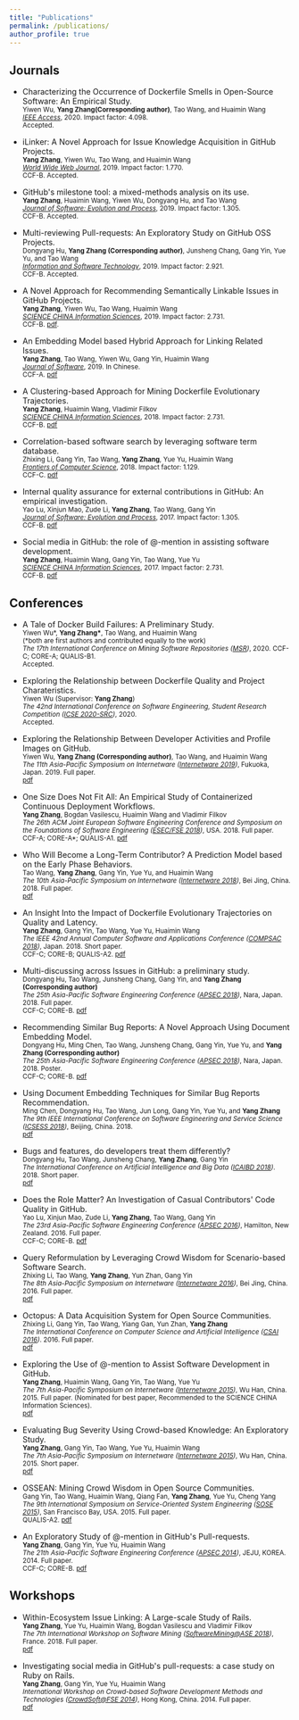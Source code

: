 ```yaml
---
title: "Publications"
permalink: /publications/
author_profile: true
---
```


## Journals
* Characterizing the Occurrence of Dockerfile Smells in Open-Source Software: An Empirical Study. <br />
  <small>Yiwen Wu, <strong>Yang Zhang(Corresponding author)</strong>, Tao Wang, and Huaimin Wang<br />
	<i>[IEEE Access](https://ieeeaccess.ieee.org/)</i>, 2020. Impact factor: 4.098. <br />
	Accepted. </small>

* iLinker: A Novel Approach for Issue Knowledge Acquisition in GitHub Projects. <br />
  <small><strong>Yang Zhang</strong>, Yiwen Wu, Tao Wang, and Huaimin Wang<br />
	<i>[World Wide Web Journal](https://link.springer.com/journal/11280)</i>, 2019. Impact factor: 1.770.  <br />
	CCF-B. Accepted.</small> 

* GitHub's milestone tool: a mixed-methods analysis on its use. <br />
  <small><strong>Yang Zhang</strong>, Huaimin Wang, Yiwen Wu, Dongyang Hu, and Tao Wang<br />
	<i>[Journal of Software: Evolution and Process](https://onlinelibrary.wiley.com/journal/20477481)</i>, 2019. Impact factor: 1.305.  <br />
	CCF-B. Accepted.</small> 

* Multi-reviewing Pull-requests: An Exploratory Study on GitHub OSS Projects. <br />
  <small>Dongyang Hu, <strong>Yang Zhang (Corresponding author)</strong>, Junsheng Chang, Gang Yin, Yue Yu, and Tao Wang<br />
	<i>[Information and Software Technology](https://www.journals.elsevier.com/information-and-software-technology)</i>, 2019. Impact factor: 2.921. <br /> 
	CCF-B. Accepted.</small> 
	
* A Novel Approach for Recommending Semantically Linkable Issues in GitHub Projects. <br />
  <small><strong>Yang Zhang</strong>, Yiwen Wu, Tao Wang, Huaimin Wang<br />
	<i>[SCIENCE CHINA Information Sciences](http://engine.scichina.com/publisher/scp/journal/SCIS?slug=Overview)</i>, 2019. Impact factor: 2.731. <br /> 
	CCF-B. [pdf](https://www.researchgate.net/publication/334451847_A_Novel_Approach_for_Recommending_Semantically_Linkable_Issues_in_GitHub_Projects).</small> 

* An Embedding Model based Hybrid Approach for Linking Related Issues. <br />
	<small><strong>Yang Zhang</strong>, Tao Wang, Yiwen Wu, Gang Yin, Huaimin Wang<br />
	<i>[Journal of Software](http://www.jos.org.cn)</i>, 2019. In Chinese. <br />
	CCF-A. [pdf](https://www.researchgate.net/publication/333682252_jiyuqianrumoxingdehunheshixiangguanquexianguanlianfangfa)</small>

* A Clustering-based Approach for Mining Dockerfile Evolutionary Trajectories. <br />
	<small><strong>Yang Zhang</strong>, Huaimin Wang, Vladimir Filkov<br />
	<i>[SCIENCE CHINA Information Sciences](http://engine.scichina.com/publisher/scp/journal/SCIS?slug=Overview)</i>, 2018. Impact factor: 2.731.  <br />
	CCF-B. [pdf](/files/SCIS_2018_dockerfile.pdf)</small>

* Correlation-based software search by leveraging software term database. <br />
	<small>Zhixing Li, Gang Yin, Tao Wang, <strong>Yang Zhang</strong>, Yue Yu, Huaimin Wang<br />
	<i>[Frontiers of Computer Science](http://journal.hep.com.cn/fcs/EN/2095-2228/current.shtml)</i>, 2018. Impact factor: 1.129.  <br />
	CCF-C. [pdf](/files/FCS_2018_li.pdf)</small>

* Internal quality assurance for external contributions in GitHub: An empirical investigation. <br /> 
	<small>Yao Lu, Xinjun Mao, Zude Li, <strong>Yang Zhang</strong>, Tao Wang, Gang Yin<br />
	<i>[Journal of Software: Evolution and Process](https://onlinelibrary.wiley.com/journal/20477481)</i>, 2017. Impact factor: 1.305.  <br />
	CCF-B. [pdf](/files/JSEP_2017_lu.pdf)</small>

* Social media in GitHub: the role of @-mention in assisting software development. <br />
	<small><strong>Yang Zhang</strong>, Huaimin Wang, Gang Yin, Tao Wang, Yue Yu<br />
	<i>[SCIENCE CHINA Information Sciences](http://engine.scichina.com/publisher/scp/journal/SCIS?slug=Overview)</i>, 2017. Impact factor: 2.731. <br />
	CCF-B. [pdf](/files/SCIS_2017_at.pdf)</small>


## Conferences
* A Tale of Docker Build Failures: A Preliminary Study. <br />
  <small>Yiwen Wu*, <strong>Yang Zhang*</strong>, Tao Wang, and Huaimin Wang <br />
  (\*both are first authors and contributed equally to the work)<br />
  <i>The 17th International Conference on Mining Software Repositories ([MSR](https://2020.msrconf.org/track/msr-2020-papers))</i>, 2020. CCF-C; CORE-A; QUALIS-B1. <br />
  Accepted. </small>

* Exploring the Relationship between Dockerfile Quality and Project Charateristics. <br />
  <small>Yiwen Wu (Supervisor: <strong>Yang Zhang</strong>)<br />
	<i>The 42nd International Conference on Software Engineering, Student Research Competition ([ICSE 2020-SRC](https://conf.researchr.org/track/icse-2020/icse-2020-ACM-Student-Research-Competition))</i>, 2020.<br />
	Accepted. </small>

* Exploring the Relationship Between Developer Activities and Profile Images on GitHub.<br />
	<small>Yiwen Wu, <strong>Yang Zhang (Corresponding author)</strong>, Tao Wang, and Huaimin Wang <br />
	<i>The 11th Asia-Pacific Symposium on Internetware ([Internetware 2019](https://internetware2019.github.io))</i>, Fukuoka, Japan. 2019. Full paper. 
	<br />
	[pdf](https://www.researchgate.net/publication/335827345_Exploring_the_Relationship_Between_Developer_Activities_and_Profile_Images_on_GitHub)
	</small>

* One Size Does Not Fit All: An Empirical Study of Containerized Continuous Deployment Workflows.<br />
	<small><strong>Yang Zhang</strong>, Bogdan Vasilescu, Huaimin Wang and Vladimir Filkov<br />
	<i>The 26th ACM Joint European Software Engineering Conference and Symposium on the Foundations of Software Engineering ([ESEC/FSE 2018](https://2018.fseconference.org/))</i>, USA. 2018. Full paper.  <br />
	CCF-A; CORE-A*; QUALIS-A1. [pdf](https://www.researchgate.net/profile/Yang_Zhang178/publication/326696302_One_Size_Does_Not_Fit_All_An_Empirical_Study_of_Containerized_Continuous_Deployment_Workflows)</small>

* Who Will Become a Long-Term Contributor? A Prediction Model based on the Early Phase Behaviors.<br />
	<small>Tao Wang, <strong>Yang Zhang</strong>, Gang Yin, Yue Yu, and Huaimin Wang <br />
	<i>The 10th Asia-Pacific Symposium on Internetware ([Internetware 2018](https://internetware2018.github.io))</i>, Bei Jing, China. 2018. Full paper. 
	<br />
	[pdf](https://www.researchgate.net/profile/Yang_Zhang178/publication/327642306_Who_Will_Become_a_Long-Term_Contributor_A_Prediction_Model_based_on_the_Early_Phase_Behaviors/links/5bc28e93458515a7a9e72d90/Who-Will-Become-a-Long-Term-Contributor-A-Prediction-Model-based-on-the-Early-Phase-Behaviors.pdf)
	</small>

* An Insight Into the Impact of Dockerfile Evolutionary Trajectories on Quality and Latency.<br />
	<small><strong>Yang Zhang</strong>, Gang Yin, Tao Wang, Yue Yu, Huaimin Wang<br />
	<i>The IEEE 42nd Annual Computer Software and Applications Conference ([COMPSAC 2018](https://ieeecompsac.computer.org/2018/))</i>, Japan. 2018. Short paper.  <br />
	CCF-C; CORE-B; QUALIS-A2. [pdf](/files/COMPSAC_2018_dockerfile.pdf)</small>

* Multi-discussing across Issues in GitHub: a preliminary study.<br />
	<small>Dongyang Hu, Tao Wang, Junsheng Chang, Gang Yin, and <strong>Yang Zhang (Corresponding author)</strong> <br />
	<i>The 25th Asia-Pacific Software Engineering Conference ([APSEC 2018](http://www.apsec2018.org/))</i>, Nara, Japan. 2018. Full paper. <br />
	CCF-C; CORE-B. [pdf](https://www.researchgate.net/publication/327906389_Multi-discussing_across_Issues_in_GitHub_a_preliminary_study)</small>

* Recommending Similar Bug Reports: A Novel Approach Using Document Embedding Model.<br />
	<small>Dongyang Hu, Ming Chen, Tao Wang, Junsheng Chang, Gang Yin, Yue Yu, and <strong>Yang Zhang (Corresponding author)</strong> <br />
	<i>The 25th Asia-Pacific Software Engineering Conference ([APSEC 2018](http://www.apsec2018.org/))</i>, Nara, Japan. 2018. Poster. <br />
	CCF-C; CORE-B. [pdf](https://www.researchgate.net/publication/333341249_Recommending_Similar_Bug_Reports_A_Novel_Approach_Using_Document_Embedding_Model)</small>

* Using Document Embedding Techniques for Similar Bug Reports Recommendation.<br />
	<small>Ming Chen, Dongyang Hu, Tao Wang, Jun Long, Gang Yin, Yue Yu, and <strong>Yang Zhang</strong> <br />
	<i>The 9th IEEE International Conference on Software Engineering and Service Science ([ICSESS 2018](http://www.icsess.org/index.html))</i>, Beijing, China. 2018.<br />
	[pdf](https://www.researchgate.net/publication/330439151_Using_Document_Embedding_Techniques_for_Similar_Bug_Reports_Recommendation)</small>

* Bugs and features, do developers treat them differently?<br />
	<small>Dongyang Hu, Tao Wang, Junsheng Chang, <strong>Yang Zhang</strong>, Gang Yin<br />
	<i>The International Conference on Artificial Intelligence and Big Data ([ICAIBD 2018](https://ieeexplore.ieee.org/abstract/document/8396204/))</i>. 2018. Short paper. <br />
	[pdf](https://ieeexplore.ieee.org/abstract/document/8396204/)</small>

* Does the Role Matter? An Investigation of Casual Contributors' Code Quality in GitHub.<br />
	<small>Yao Lu, Xinjun Mao, Zude Li, <strong>Yang Zhang</strong>, Tao Wang, Gang Yin<br />
	<i>The 23rd Asia-Pacific Software Engineering Conference ([APSEC 2016](http://www.apsec2016.org/))</i>, Hamilton, New Zealand. 2016. Full paper. 	<br />
	CCF-C; CORE-B. [pdf](/files/APSEC_2016_lu.pdf)</small>

* Query Reformulation by Leveraging Crowd Wisdom for Scenario-based Software Search.<br />
	<small>Zhixing Li, Tao Wang, <strong>Yang Zhang</strong>, Yun Zhan, Gang Yin<br />
	<i>The 8th Asia-Pacific Symposium on Internetware ([Internetware 2016](https://dblp.org/db/conf/internetware/internetware2016))</i>, Bei Jing, China. 2016. Full paper. <br />
	[pdf](/files/Internetware_2016_li.pdf)</small>

* Octopus: A Data Acquisition System for Open Source Communities.<br />
	<small>Zhixing Li, Gang Yin, Tao Wang, Yiang Gan, Yun Zhan, <strong>Yang Zhang</strong><br />
	<i>The International Conference on Computer Science and Artificial Intelligence ([CSAI 2016](https://www.worldscientific.com/doi/pdf/10.1142/9789813220294_0114))</i>. 2016. Full paper. <br />
	[pdf](https://www.worldscientific.com/doi/pdf/10.1142/9789813220294_0114)</small>

* Exploring the Use of @-mention to Assist Software Development in GitHub.<br />
	<small><strong>Yang Zhang</strong>, Huaimin Wang, Gang Yin, Tao Wang, Yue Yu<br />
	<i>The 7th Asia-Pacific Symposium on Internetware ([Internetware 2015](https://dblp.uni-trier.de/db/conf/internetware/internetware2015))</i>, Wu Han, China. 2015. Full paper. (Nominated for best paper, Recommended to the SCIENCE CHINA Information Sciences). <br />
	[pdf](/files/Internetware_2015_at.pdf)</small>

* Evaluating Bug Severity Using Crowd-based Knowledge: An Exploratory Study.<br />
	<small><strong>Yang Zhang</strong>, Gang Yin, Tao Wang, Yue Yu, Huaimin Wang<br />
	<i>The 7th Asia-Pacific Symposium on Internetware ([Internetware 2015](https://dblp.uni-trier.de/db/conf/internetware/internetware2015))</i>, Wu Han, China. 2015. Short paper. <br />
	[pdf](/files/Internetware_2015_bug.pdf)</small>

* OSSEAN: Mining Crowd Wisdom in Open Source Communities.<br />
	<small>Gang Yin, Tao Wang, Huaimin Wang, Qiang Fan, <strong>Yang Zhang</strong>, Yue Yu, Cheng Yang<br />
	<i>The 9th International Symposium on Service-Oriented System Engineering ([SOSE 2015](http://sose2015.com/))</i>, San Francisco Bay, USA. 2015. Full paper. <br />
	QUALIS-A2. [pdf](/files/SOSE_2015_OSSEAN.pdf)</small>

* An Exploratory Study of @-mention in GitHub's Pull-requests.<br />
	<small><strong>Yang Zhang</strong>, Gang Yin, Yue Yu, Huaimin Wang<br />
	<i>The 21th Asia-Pacific Software Engineering Conference ([APSEC 2014](https://dblp.uni-trier.de/db/conf/apsec/apsec2014-1))</i>, JEJU, KOREA. 2014. Full paper. <br />
	CCF-C; CORE-B. [pdf](/files/APSEC_2014_at.pdf)</small>

## Workshops
* Within-Ecosystem Issue Linking: A Large-scale Study of Rails.<br />
	<small><strong>Yang Zhang</strong>, Yue Yu, Huaimin Wang, Bogdan Vasilescu and Vladimir Filkov <br />
	<i>The 7th International Workshop on Software Mining ([SoftwareMining@ASE 2018](http://www.ase2018.com/?p=workshops#mining))</i>, France. 2018. Full paper.<br /> 
	[pdf](https://www.researchgate.net/profile/Yang_Zhang178/publication/326711070_Within-Ecosystem_Issue_Linking_A_Large-scale_Study_of_Rails/links/5b6e2b81a6fdcc87df712cd8/Within-Ecosystem-Issue-Linking-A-Large-scale-Study-of-Rails.pdf)</small>

* Investigating social media in GitHub's pull-requests: a case study on Ruby on Rails.<br />
	<small><strong>Yang Zhang</strong>, Gang Yin, Yue Yu, Huaimin Wang<br />
	<i>International Workshop on Crowd-based Software Development Methods and Technologies ([CrowdSoft@FSE 2014](http://fse22.gatech.edu/workshops))</i>, Hong Kong, China. 2014. Full paper. <br />
	[pdf](/files/CrowdSoft_2014_at.pdf)</small>



